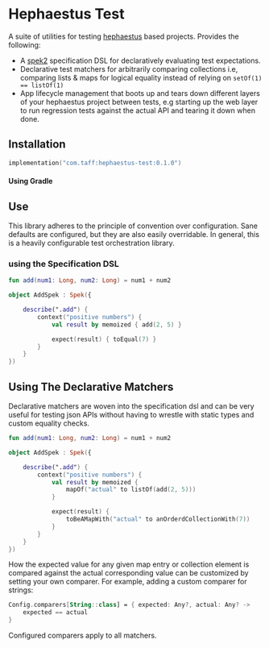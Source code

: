 # Hephaestus Test #

A suite of utilities for testing [hephaestus](https://github.com/tpasipanodya/hephaestus-test) based projects. 
Provides the following:
- A [spek2](https://www.spekframework.org/) specification DSL for declaratively evaluating test expectations.
- Declarative test matchers for arbitrarily comparing collections i.e, comparing lists & maps for logical equality 
  instead of relying on `setOf(1) == listOf(1)`
- App lifecycle management that boots up and tears down different layers of your hephaestus project between tests,
  e.g starting up the web layer to run regression tests against the actual API and tearing it down when done.

## Installation

```kotlin
implementation("com.taff:hephaestus-test:0.1.0")
```
#### Using Gradle

## Use
This library adheres to the principle of convention over configuration. Sane defaults are configured, but they are 
also easily overridable. In general, this is a heavily configurable test orchestration library.

### using the Specification DSL 
```kotlin
fun add(num1: Long, num2: Long) = num1 + num2

object AddSpek : Spek({

    describe(".add") {
        context("positive numbers") {
            val result by memoized { add(2, 5) }

            expect(result) { toEqual(7) }
        }
    }
})

```

## Using The Declarative Matchers

Declarative matchers are woven into the specification dsl and can be very useful for testing json 
APIs without having to wrestle with static types and custom equality checks.

```kotlin
fun add(num1: Long, num2: Long) = num1 + num2

object AddSpek : Spek({

    describe(".add") {
        context("positive numbers") {
            val result by memoized { 
                mapOf("actual" to listOf(add(2, 5))) 
            }

            expect(result) { 
                toBeAMapWith("actual" to anOrderdCollectionWith(7)) 
            }
        }
    }
})

```

How the expected value for any given map entry or collection element is compared against the actual 
corresponding value can be customized by setting your own comparer. For example, adding a custom 
comparer for strings:

```kotlin
Config.comparers[String::class] = { expected: Any?, actual: Any? ->
    expected == actual 
}
```

Configured comparers apply to all matchers.